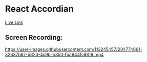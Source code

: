 # React Accordian

[Live Link](https://react-accordian-project.vercel.app/)

## Screen Recording:
https://user-images.githubusercontent.com/113245457/204774861-32637b67-5323-4c9b-b350-fba944fc9819.mp4


